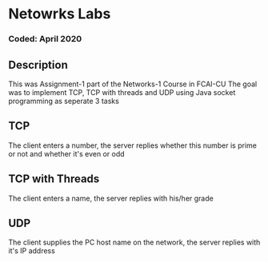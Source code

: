 # Netowrks Labs
### Coded: April 2020

## Description
This was Assignment-1 part of the Networks-1 Course in FCAI-CU
The goal was to implement TCP, TCP with threads and UDP using Java socket programming as seperate 3 tasks

## TCP
The client enters a number, the server replies whether this number is prime or not and whether it's even or odd

## TCP with Threads
The client enters a name, the server replies with his/her grade

## UDP
The client supplies the PC host name on the network, the server replies with it's IP address
